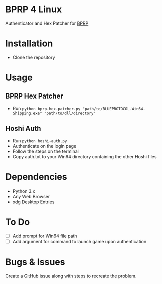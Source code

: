 # BPRP 4 Linux
Authenticator and Hex Patcher for [BPRP](https://playbprp.com/)

# Installation
- Clone the repository

# Usage

## BPRP Hex Patcher
- Run `python bprp-hex-patcher.py "path/to/BLUEPROTOCOL-Win64-Shipping.exe" "path/to/dll/directory"`

## Hoshi Auth
- Run `python hoshi-auth.py`
- Authenticate on the login page
- Follow the steps on the terminal
- Copy auth.txt to your Win64 directory containing the other Hoshi files

# Dependencies
- Python 3.x
- Any Web Browser
- xdg Desktop Entries

# To Do
- [ ] Add prompt for Win64 file path
- [ ] Add argument for command to launch game upon authentication

# Bugs & Issues
Create a GitHub issue along with steps to recreate the problem.
